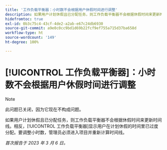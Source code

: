 ```yaml
---
title: '工作负载平衡器：小时数不会根据用户休假时间进行调整'
description: 如果用户计划休假且已分配任务，则工作负载平衡器不会根据休假时间来更新时间线。相反，工作负载平衡器显示用户在计划休假的时间里已过度分配。要调整小时数，管理员必须进入项目并重新计算时间线。
hidefromtoc: true
exl-id: 0b3c75c4-43cf-4de2-a2ab-e67c24db6930
source-git-commit: a9e0c0cc9bd1d69b22fcf9ef755a715d37ba658d
workflow-type: ht
source-wordcount: '149'
ht-degree: 100%

---
```


# [!UICONTROL 工作负载平衡器]：小时数不会根据用户休假时间进行调整

>[!NOTE]
>
>此问题已关闭，因为它现在不构成问题。

如果用户计划休假且已分配任务，则工作负载平衡器不会根据休假时间来更新时间线。相反，[!UICONTROL 工作负载平衡器]显示用户在计划休假的时间里已过度分配。要调整小时数，管理员必须进入项目并重新计算时间线。

_首次报告于 2023 年 3 月 6 日。_
